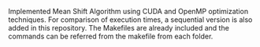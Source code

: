 Implemented Mean Shift Algorithm using CUDA and OpenMP optimization techniques. For comparison of execution times, a sequential version is also added in this repository. The Makefiles are already included and the commands can be referred from the makefile from each folder.
